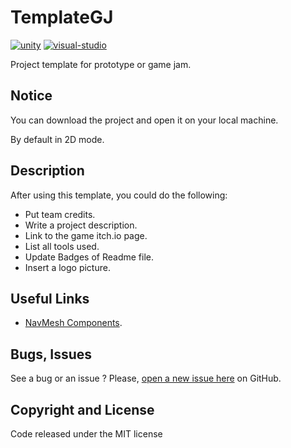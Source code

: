 # TemplateGJ
[![unity](https://img.shields.io/badge/unity-2019.4.11f1-blue)](https://unity3d.com/fr/get-unity/download)
[![visual-studio](https://img.shields.io/badge/visualstudio-2019-purple)](https://visualstudio.microsoft.com/fr/vs/)

Project template for prototype or game jam.

## Notice
You can download the project and open it on your local machine.

By default in 2D mode.

## Description
After using this template, you could do the following:
- Put team credits.
- Write a project description.
- Link to the game itch.io page.
- List all tools used.
- Update Badges of Readme file.
- Insert a logo picture.

## Useful Links
- [NavMesh Components](https://github.com/Unity-Technologies/NavMeshComponents).

## Bugs, Issues
See a bug or an issue ? Please, [open a new issue here](https://github.com/sgaumin/TemplateGJ/issues) on GitHub.

## Copyright and License
Code released under the MIT license
